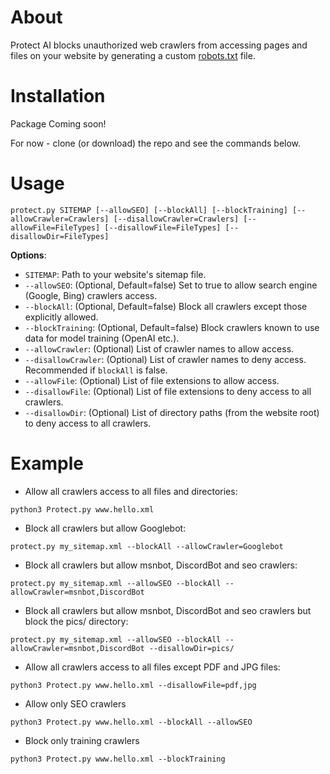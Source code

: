 About
==========

Protect AI blocks unauthorized web crawlers from accessing pages and files on your website by generating a custom [robots.txt](https://developers.google.com/search/docs/crawling-indexing/robots/create-robots-txt) file. 

Installation
==============

Package Coming soon!

For now - clone (or download) the repo and see the commands below.

Usage
===========

`protect.py SITEMAP [--allowSEO] [--blockAll] [--blockTraining] [--allowCrawler=Crawlers] [--disallowCrawler=Crawlers] [--allowFile=FileTypes] [--disallowFile=FileTypes] [--disallowDir=FileTypes]`

**Options**:

- `SITEMAP`: Path to your website's sitemap file.
- `--allowSEO`: (Optional, Default=false) Set to true to allow search engine (Google, Bing) crawlers access.
- `--blockAll`: (Optional, Default=false) Block all crawlers except those explicitly allowed.
- `--blockTraining`: (Optional, Default=false) Block crawlers known to use data for model training (OpenAI etc.).
- `--allowCrawler`: (Optional) List of crawler names to allow access.
- `--disallowCrawler`: (Optional) List of crawler names to deny access. Recommended if `blockAll` is false.
- `--allowFile`: (Optional) List of file extensions to allow access.
- `--disallowFile`: (Optional) List of file extensions to deny access to all crawlers.
- `--disallowDir`: (Optional) List of directory paths (from the website root) to deny access to all crawlers.

Example
===========

- Allow all crawlers access to all files and directories:

`python3 Protect.py www.hello.xml`

- Block all crawlers but allow Googlebot:

`protect.py my_sitemap.xml --blockAll --allowCrawler=Googlebot`

- Block all crawlers but allow msnbot, DiscordBot and seo crawlers:

`protect.py my_sitemap.xml --allowSEO --blockAll --allowCrawler=msnbot,DiscordBot`

- Block all crawlers but allow msnbot, DiscordBot and seo crawlers but block the pics/ directory:

`protect.py my_sitemap.xml --allowSEO --blockAll --allowCrawler=msnbot,DiscordBot --disallowDir=pics/`

- Allow all crawlers access to all files except PDF and JPG files:

`python3 Protect.py www.hello.xml --disallowFile=pdf,jpg`

- Allow only SEO crawlers

`python3 Protect.py www.hello.xml --blockAll --allowSEO`

- Block only training crawlers

`python3 Protect.py www.hello.xml --blockTraining`

